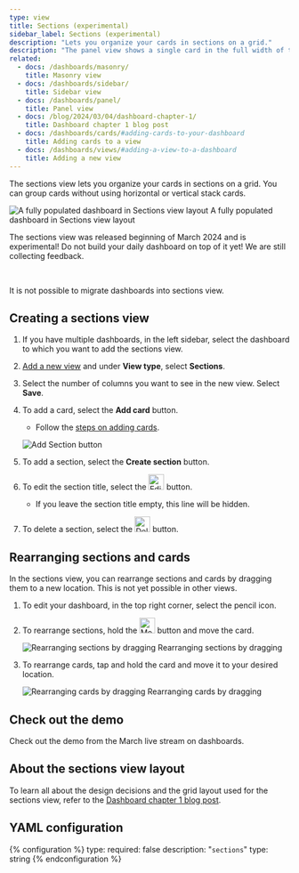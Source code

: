```yaml
---
type: view
title: Sections (experimental)
sidebar_label: Sections (experimental)
description: "Lets you organize your cards in sections on a grid."
description: "The panel view shows a single card in the full width of the screen."
related:
  - docs: /dashboards/masonry/
    title: Masonry view
  - docs: /dashboards/sidebar/
    title: Sidebar view
  - docs: /dashboards/panel/
    title: Panel view
  - docs: /blog/2024/03/04/dashboard-chapter-1/
    title: Dashboard chapter 1 blog post
  - docs: /dashboards/cards/#adding-cards-to-your-dashboard
    title: Adding cards to a view
  - docs: /dashboards/views/#adding-a-view-to-a-dashboard
    title: Adding a new view
---
```


The sections view lets you organize your cards in sections on a grid.
You can group cards without using horizontal or vertical stack cards.

<p class='img'>
    <img src="/images/blog/2024-03-dashboard-chapter-1/sections-example-dashboard.png" alt="A fully populated dashboard in Sections view layout"/>
    A fully populated dashboard in Sections view layout
</p>

<div class='note notice'>
    <p>The sections view was released beginning of March 2024 and is experimental! Do not build your daily dashboard on top of it yet! We are still collecting feedback.</p><br><p>It is not possible to migrate dashboards into sections view.</p>
</div>

## Creating a sections view

1. If you have multiple dashboards, in the left sidebar, select the dashboard to which you want to add the sections view.
2. [Add a new view](/dashboards/views/#adding-a-view-to-a-dashboard) and under **View type**, select **Sections**.
3. Select the number of columns you want to see in the new view. Select **Save**.
4. To add a card, select the **Add card** button.
   - Follow the [steps on adding cards](/dashboards/cards/#adding-cards-to-your-dashboard).

    ![Add Section button](/images/dashboards/sections_view_add-card-or-section.png)

5. To add a section, select the **Create section** button.
6. To edit the section title, select the <img height="28px" src="/images/blog/2024-03-dashboard-chapter-1/mdi-edit.png" alt="Edit icon"/> button.
   - If you leave the section title empty, this line will be hidden.
7. To delete a section, select the <img height="28px" src="/images/blog/2024-03-dashboard-chapter-1/mdi-trash.png" alt="Delete icon"/> button.

## Rearranging sections and cards

In the sections view, you can rearrange sections and cards by dragging them to a new location. This is not yet possible in other views.

1. To edit your dashboard, in the top right corner, select the pencil icon.
2. To rearrange sections, hold the <img height="28px" src="/images/blog/2024-03-dashboard-chapter-1/mdi-move.png" alt="Move icon"/> button and move the card.

    <p class='img'>
        <img src="/images/blog/2024-03-dashboard-chapter-1/drag-and-drop-sections.gif" alt="Rearranging sections by dragging"/>
        Rearranging sections by dragging
    </p>

3. To rearrange cards, tap and hold the card and move it to your desired location.

   <p class='img'>
        <img src="/images/blog/2024-03-dashboard-chapter-1/drag-and-drop-cards.gif" alt="Rearranging cards by dragging"/>
        Rearranging cards by dragging
    </p>

## Check out the demo

Check out the demo from the March live stream on dashboards.

<lite-youtube videoid="XyBy0ckkiDU" videoStartAt="2047" videotitle="A Home-Approved Dashboard - Chapter 1: What about Grace?" posterquality="maxresdefault"></lite-youtube>

## About the sections view layout

To learn all about the design decisions and the grid layout used for the sections view, refer to the [Dashboard chapter 1 blog post](/blog/2024/03/04/dashboard-chapter-1/).

## YAML configuration

{% configuration %}
type:
  required: false
  description: "`sections`"
  type: string
{% endconfiguration %}
